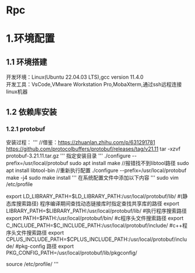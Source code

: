 # Rpc
#  1.环境配置
## 1.1 环境搭建
开发环境：Linux(Ubuntu 22.04.03 LTS),gcc version 11.4.0  
开发工具：VsCode,VMware Workstation Pro,MobaXterm,通过ssh远程连接linux机器
## 1.2 依赖库安装
### 1.2.1 protobuf
安装过程：
'''
//借鉴：https://zhuanlan.zhihu.com/p/631291781
https://github.com/protocolbuffers/protobuf/releases/tag/v21.11
tar -xzvf protobuf-3.21.11.tar.gz
'''
指定安装目录
'''
./configure --prefix=/usr/local/protobuf
sudo apt install make //报错找不到libtool路径
sudo apt install libtool-bin
//重新执行配置
./configure --prefix=/usr/local/protobuf
make -j4
sudo make install
'''
在系统配置文件中添加以下内容
'''
sudo vim /etc/profile

export LD_LIBRARY_PATH=$LD_LIBRARY_PATH:/usr/local/protobuf/lib/
#(静态库搜索路径) 程序编译期间查找动态链接库时指定查找共享库的路径
export LIBRARY_PATH=$LIBRARY_PATH:/usr/local/protobuf/lib/
#执⾏程序搜索路径
export PATH=$PATH:/usr/local/protobuf/bin/
#c程序头⽂件搜索路径
export C_INCLUDE_PATH=$C_INCLUDE_PATH:/usr/local/protobuf/include/
#c++程序头⽂件搜索路径
export CPLUS_INCLUDE_PATH=$CPLUS_INCLUDE_PATH:/usr/local/protobuf/include/
#pkg-config 路径
export PKG_CONFIG_PATH=/usr/local/protobuf/lib/pkgconfig/

source /etc/profile/
'''
